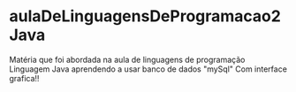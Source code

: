 # aulaDeLinguagensDeProgramacao2Java

Matéria que foi abordada na aula de linguagens de programação
Linguagem Java aprendendo a usar banco de dados "mySql"
Com interface grafica!!
